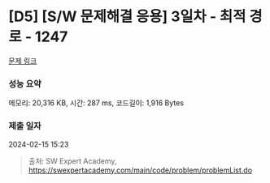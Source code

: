 # [D5] [S/W 문제해결 응용] 3일차 - 최적 경로 - 1247 

[문제 링크](https://swexpertacademy.com/main/code/problem/problemDetail.do?contestProbId=AV15OZ4qAPICFAYD) 

### 성능 요약

메모리: 20,316 KB, 시간: 287 ms, 코드길이: 1,916 Bytes

### 제출 일자

2024-02-15 15:23



> 출처: SW Expert Academy, https://swexpertacademy.com/main/code/problem/problemList.do